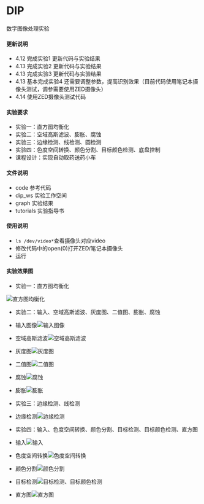 # DIP
数字图像处理实验
#### 更新说明
- 4.12 完成实验1 更新代码与实验结果
- 4.13 完成实验2 更新代码与实验结果
- 4.13 完成实验3 更新代码与实验结果
- 4.13 基本完成实验4 还需要调整参数，提高识别效果（目前代码使用笔记本摄像头测试，调参需要使用ZED摄像头）
- 4.14 使用ZED摄像头测试代码

#### 实验要求
- 实验一：直方图均衡化
- 实验二：空域高斯滤波、膨胀、腐蚀
- 实验三：边缘检测、线检测、圆检测
- 实验四：色度空间转换、颜色分割、目标颜色检测、底盘控制
- 课程设计：实现自动取药送药小车

#### 文件说明
- code 参考代码
- dip_ws 实验工作空间
- graph 实验结果
- tutorials 实验指导书

#### 使用说明
- `ls /dev/video*`查看摄像头对应video
- 修改代码中的open(0)打开ZED/笔记本摄像头
- 运行

#### 实验效果图
- 实验一：直方图均衡化

![直方图均衡化](https://github.com/OriTwil/DIP/blob/main/graph/exp1(3).png)

- 实验二：输入、空域高斯滤波、灰度图、二值图、膨胀、腐蚀

- 输入图像![输入图像](https://github.com/OriTwil/DIP/blob/main/graph/exp2(in).png)
- 空域高斯滤波![空域高斯滤波](https://github.com/OriTwil/DIP/blob/main/graph/exp2(filtered).png)
- 灰度图![灰度图](https://github.com/OriTwil/DIP/blob/main/graph/exp2(gray).png)
- 二值图![二值图](https://github.com/OriTwil/DIP/blob/main/graph/exp2(binary).png)
- 腐蚀![腐蚀](https://github.com/OriTwil/DIP/blob/main/graph/exp2(eroded).png)
- 膨胀![膨胀](https://github.com/OriTwil/DIP/blob/main/graph/exp2(dilated).png)

- 实验三：边缘检测、线检测
- 边缘检测![边缘检测](https://github.com/OriTwil/DIP/blob/main/graph/exp3(edge).png)

- 实验四：输入、色度空间转换、颜色分割、目标检测、目标颜色检测、直方图
- 输入![输入](https://github.com/OriTwil/DIP/blob/main/graph/exp4(10).png)
- 色度空间转换![色度空间转换](https://github.com/OriTwil/DIP/blob/main/graph/exp4(8)png.png)
- 颜色分割![颜色分割](https://github.com/OriTwil/DIP/blob/main/graph/exp4(9).png)
- 目标检测![目标检测、目标颜色检测](https://github.com/OriTwil/DIP/blob/main/graph/expr4(7).png)
- 直方图![直方图](https://github.com/OriTwil/DIP/blob/main/graph/exp4(hist).png)
